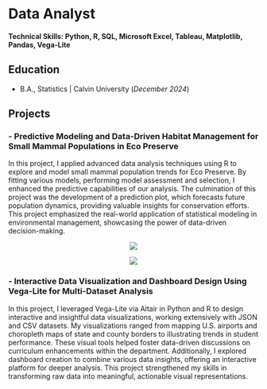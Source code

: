 # Data Analyst

#### Technical Skills: Python, R, SQL, Microsoft Excel, Tableau, Matplotlib, Pandas, Vega-Lite

## Education
- B.A., Statistics | Calvin University (_December 2024_)

## Projects
### - Predictive Modeling and Data-Driven Habitat Management for Small Mammal Populations in Eco Preserve

In this project, I applied advanced data analysis techniques using R to explore and model small mammal population trends for Eco Preserve. By fitting various models, performing model assessment and selection, I enhanced the predictive capabilities of our analysis. The culmination of this project was the development of a prediction plot, which forecasts future population dynamics, providing valuable insights for conservation efforts. This project emphasized the real-world application of statistical modeling in environmental management, showcasing the power of data-driven decision-making.

<p align="center">
  <img src="https://github.com/user-attachments/assets/678c59e2-4df4-4649-9061-29c3c9be87d3">
</p>

<p align="center">
  <img src="https://github.com/user-attachments/assets/615e705c-b261-40c0-b2e4-a63c3a7ea225">
</p>

### - Interactive Data Visualization and Dashboard Design Using Vega-Lite for Multi-Dataset Analysis

In this project, I leveraged Vega-Lite via Altair in Python and R to design interactive and insightful data visualizations, working extensively with JSON and CSV datasets. My visualizations ranged from mapping U.S. airports and choropleth maps of state and county borders to illustrating trends in student performance. These visual tools helped foster data-driven discussions on curriculum enhancements within the department. Additionally, I explored dashboard creation to combine various data insights, offering an interactive platform for deeper analysis. This project strengthened my skills in transforming raw data into meaningful, actionable visual representations.

